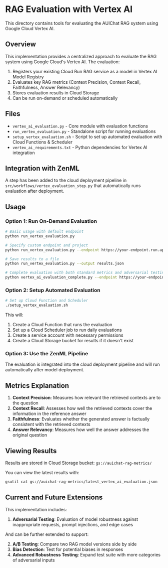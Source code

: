 # RAG Evaluation with Vertex AI

This directory contains tools for evaluating the AUIChat RAG system using Google Cloud Vertex AI.

## Overview

This implementation provides a centralized approach to evaluate the RAG system using Google Cloud's Vertex AI. The evaluation:

1. Registers your existing Cloud Run RAG service as a model in Vertex AI Model Registry
2. Evaluates key RAG metrics (Context Precision, Context Recall, Faithfulness, Answer Relevancy)
3. Stores evaluation results in Cloud Storage
4. Can be run on-demand or scheduled automatically

## Files

- `vertex_ai_evaluation.py` - Core module with evaluation functions
- `run_vertex_evaluation.py` - Standalone script for running evaluations
- `setup_vertex_evaluation.sh` - Script to set up automated evaluation with Cloud Functions & Scheduler
- `vertex_ai_requirements.txt` - Python dependencies for Vertex AI integration

## Integration with ZenML

A step has been added to the cloud deployment pipeline in `src/workflows/vertex_evaluation_step.py` that automatically runs evaluation after deployment.

## Usage

### Option 1: Run On-Demand Evaluation

```bash
# Basic usage with default endpoint
python run_vertex_evaluation.py

# Specify custom endpoint and project
python run_vertex_evaluation.py --endpoint https://your-endpoint.run.app/predict --project your-project-id

# Save results to a file
python run_vertex_evaluation.py --output results.json

# Complete evaluation with both standard metrics and adversarial testing
python vertex_ai_evaluation_complete.py --endpoint https://your-endpoint.run.app/predict --project your-project-id --output complete_evaluation.json
```

### Option 2: Setup Automated Evaluation

```bash
# Set up Cloud Function and Scheduler
./setup_vertex_evaluation.sh
```

This will:
1. Create a Cloud Function that runs the evaluation
2. Set up a Cloud Scheduler job to run daily evaluations
3. Create a service account with necessary permissions
4. Create a Cloud Storage bucket for results if it doesn't exist

### Option 3: Use the ZenML Pipeline

The evaluation is integrated into the cloud deployment pipeline and will run automatically after model deployment.

## Metrics Explanation

1. **Context Precision**: Measures how relevant the retrieved contexts are to the question
2. **Context Recall**: Assesses how well the retrieved contexts cover the information in the reference answer
3. **Faithfulness**: Evaluates whether the generated answer is factually consistent with the retrieved contexts
4. **Answer Relevancy**: Measures how well the answer addresses the original question

## Viewing Results

Results are stored in Cloud Storage bucket: `gs://auichat-rag-metrics/`

You can view the latest results with:
```bash
gsutil cat gs://auichat-rag-metrics/latest_vertex_ai_evaluation.json
```

## Current and Future Extensions

This implementation includes:

1. **Adversarial Testing**: Evaluation of model robustness against inappropriate requests, prompt injections, and edge cases

And can be further extended to support:

2. **A/B Testing**: Compare two RAG model versions side by side
3. **Bias Detection**: Test for potential biases in responses
4. **Advanced Robustness Testing**: Expand test suite with more categories of adversarial inputs

